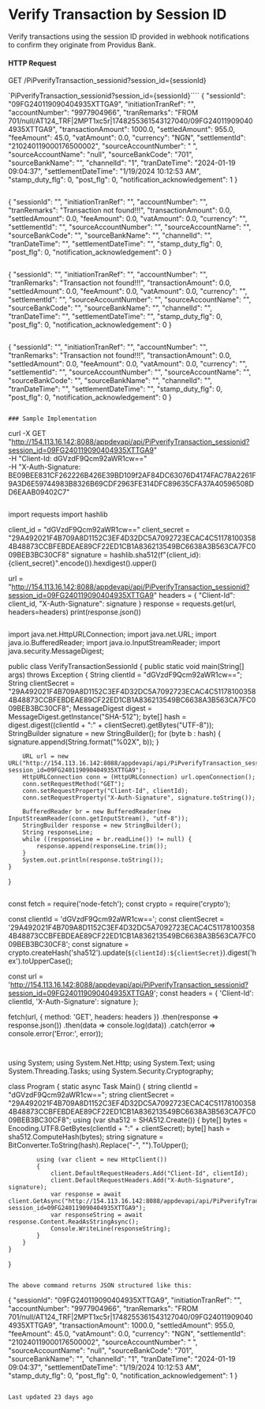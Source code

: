 # Verify Transaction by Session ID

Verify transactions using the session ID provided in webhook notifications to confirm they originate from Providus Bank.

#### HTTP Request

GET /PiPverifyTransaction_sessionid?session_id={sessionId}

`PiPverifyTransaction_sessionid?session_id={sessionId}````
{
  "sessionId": "09FG240119090404935XTTGA9",
  "initiationTranRef": "",
  "accountNumber": "9977904966",
  "tranRemarks": "FROM 701/null/AT124_TRF|2MPT1xc5r|1748255361543127040/09FG240119090404935XTTGA9",
  "transactionAmount": 1000.0,
  "settledAmount": 955.0,
  "feeAmount": 45.0,
  "vatAmount": 0.0,
  "currency": "NGN",
  "settlementId": "210240119000176500002",
  "sourceAccountNumber": " ",
  "sourceAccountName": "null",
  "sourceBankCode": "701",
  "sourceBankName": "",
  "channelId": "1",
  "tranDateTime": "2024-01-19 09:04:37",
  "settlementDateTime": "1/19/2024 10:12:53 AM",
  "stamp_duty_flg": 0,
  "post_flg": 0,
  "notification_acknowledgement": 1
}
```

```
{
  "sessionId": "",
  "initiationTranRef": "",
  "accountNumber": "",
  "tranRemarks": "Transaction not found!!!",
  "transactionAmount": 0.0,
  "settledAmount": 0.0,
  "feeAmount": 0.0,
  "vatAmount": 0.0,
  "currency": "",
  "settlementId": "",
  "sourceAccountNumber": "",
  "sourceAccountName": "",
  "sourceBankCode": "",
  "sourceBankName": "",
  "channelId": "",
  "tranDateTime": "",
  "settlementDateTime": "",
  "stamp_duty_flg": 0,
  "post_flg": 0,
  "notification_acknowledgement": 0
}
```

```
{
  "sessionId": "",
  "initiationTranRef": "",
  "accountNumber": "",
  "tranRemarks": "Transaction not found!!!",
  "transactionAmount": 0.0,
  "settledAmount": 0.0,
  "feeAmount": 0.0,
  "vatAmount": 0.0,
  "currency": "",
  "settlementId": "",
  "sourceAccountNumber": "",
  "sourceAccountName": "",
  "sourceBankCode": "",
  "sourceBankName": "",
  "channelId": "",
  "tranDateTime": "",
  "settlementDateTime": "",
  "stamp_duty_flg": 0,
  "post_flg": 0,
  "notification_acknowledgement": 0
}
```

```
{
  "sessionId": "",
  "initiationTranRef": "",
  "accountNumber": "",
  "tranRemarks": "Transaction not found!!!",
  "transactionAmount": 0.0,
  "settledAmount": 0.0,
  "feeAmount": 0.0,
  "vatAmount": 0.0,
  "currency": "",
  "settlementId": "",
  "sourceAccountNumber": "",
  "sourceAccountName": "",
  "sourceBankCode": "",
  "sourceBankName": "",
  "channelId": "",
  "tranDateTime": "",
  "settlementDateTime": "",
  "stamp_duty_flg": 0,
  "post_flg": 0,
  "notification_acknowledgement": 0
}
```

### Sample Implementation

```
curl -X GET "http://154.113.16.142:8088/appdevapi/api/PiPverifyTransaction_sessionid?session_id=09FG240119090404935XTTGA9" \
-H "Client-Id: dGVzdF9Qcm92aWR1cw==" \
-H "X-Auth-Signature: BE09BEE831CF262226B426E39BD109f2AF84DC63076D4174FAC78A2261F9A3D6E59744983B8326B69CDF2963FE314DFC89635CFA37A40596508DD6EAAB09402C7"
```

```
import requests
import hashlib

client_id = "dGVzdF9Qcm92aWR1cw=="
client_secret = "29A492021F4B709A8D1152C3EF4D32DC5A7092723ECAC4C511781003584B48873CCBFEBDEAE89CF22ED1CB1A836213549BC6638A3B563CA7FC009BEB3BC30CF8"
signature = hashlib.sha512(f"{client_id}:{client_secret}".encode()).hexdigest().upper()

url = "http://154.113.16.142:8088/appdevapi/api/PiPverifyTransaction_sessionid?session_id=09FG240119090404935XTTGA9"
headers = {
    "Client-Id": client_id,
    "X-Auth-Signature": signature
}
response = requests.get(url, headers=headers)
print(response.json())
```

```
import java.net.HttpURLConnection;
import java.net.URL;
import java.io.BufferedReader;
import java.io.InputStreamReader;
import java.security.MessageDigest;

public class VerifyTransactionSessionId {
    public static void main(String[] args) throws Exception {
        String clientId = "dGVzdF9Qcm92aWR1cw==";
        String clientSecret = "29A492021F4B709A8D1152C3EF4D32DC5A7092723ECAC4C511781003584B48873CCBFEBDEAE89CF22ED1CB1A836213549BC6638A3B563CA7FC009BEB3BC30CF8";
        MessageDigest digest = MessageDigest.getInstance("SHA-512");
        byte[] hash = digest.digest((clientId + ":" + clientSecret).getBytes("UTF-8"));
        StringBuilder signature = new StringBuilder();
        for (byte b : hash) {
            signature.append(String.format("%02X", b));
        }

        URL url = new URL("http://154.113.16.142:8088/appdevapi/api/PiPverifyTransaction_sessionid?session_id=09FG240119090404935XTTGA9");
        HttpURLConnection conn = (HttpURLConnection) url.openConnection();
        conn.setRequestMethod("GET");
        conn.setRequestProperty("Client-Id", clientId);
        conn.setRequestProperty("X-Auth-Signature", signature.toString());

        BufferedReader br = new BufferedReader(new InputStreamReader(conn.getInputStream(), "utf-8"));
        StringBuilder response = new StringBuilder();
        String responseLine;
        while ((responseLine = br.readLine()) != null) {
            response.append(responseLine.trim());
        }
        System.out.println(response.toString());
    }
}
```

```
const fetch = require('node-fetch');
const crypto = require('crypto');

const clientId = 'dGVzdF9Qcm92aWR1cw==';
const clientSecret = '29A492021F4B709A8D1152C3EF4D32DC5A7092723ECAC4C511781003584B48873CCBFEBDEAE89CF22ED1CB1A836213549BC6638A3B563CA7FC009BEB3BC30CF8';
const signature = crypto.createHash('sha512').update(`${clientId}:${clientSecret}`).digest('hex').toUpperCase();

const url = 'http://154.113.16.142:8088/appdevapi/api/PiPverifyTransaction_sessionid?session_id=09FG240119090404935XTTGA9';
const headers = {
    'Client-Id': clientId,
    'X-Auth-Signature': signature
};

fetch(url, {
    method: 'GET',
    headers: headers
})
.then(response => response.json())
.then(data => console.log(data))
.catch(error => console.error('Error:', error));
```

```
<?php
$clientId = "dGVzdF9Qcm92aWR1cw==";
$clientSecret = "29A492021F4B709A8D1152C3EF4D32DC5A7092723ECAC4C511781003584B48873CCBFEBDEAE89CF22ED1CB1A836213549BC6638A3B563CA7FC009BEB3BC30CF8";
$signature = strtoupper(hash('sha512', $clientId . ':' . $clientSecret));

$url = "http://154.113.16.142:8088/appdevapi/api/PiPverifyTransaction_sessionid?session_id=09FG240119090404935XTTGA9";
$headers = [
    "Client-Id: $clientId",
    "X-Auth-Signature: $signature"
];

$ch = curl_init($url);
curl_setopt($ch, CURLOPT_HTTPHEADER, $headers);
curl_setopt($ch, CURLOPT_RETURNTRANSFER, true);
$response = curl_exec($ch);
curl_close($ch);
echo $response;
?>
```

```
using System;
using System.Net.Http;
using System.Text;
using System.Threading.Tasks;
using System.Security.Cryptography;

class Program
{
    static async Task Main()
    {
        string clientId = "dGVzdF9Qcm92aWR1cw==";
        string clientSecret = "29A492021F4B709A8D1152C3EF4D32DC5A7092723ECAC4C511781003584B48873CCBFEBDEAE89CF22ED1CB1A836213549BC6638A3B563CA7FC009BEB3BC30CF8";
        using (var sha512 = SHA512.Create())
        {
            byte[] bytes = Encoding.UTF8.GetBytes(clientId + ":" + clientSecret);
            byte[] hash = sha512.ComputeHash(bytes);
            string signature = BitConverter.ToString(hash).Replace("-", "").ToUpper();

            using (var client = new HttpClient())
            {
                client.DefaultRequestHeaders.Add("Client-Id", clientId);
                client.DefaultRequestHeaders.Add("X-Auth-Signature", signature);
                var response = await client.GetAsync("http://154.113.16.142:8088/appdevapi/api/PiPverifyTransaction_sessionid?session_id=09FG240119090404935XTTGA9");
                var responseString = await response.Content.ReadAsStringAsync();
                Console.WriteLine(responseString);
            }
        }
    }
}
```

The above command returns JSON structured like this:

```
{
  "sessionId": "09FG240119090404935XTTGA9",
  "initiationTranRef": "",
  "accountNumber": "9977904966",
  "tranRemarks": "FROM 701/null/AT124_TRF|2MPT1xc5r|1748255361543127040/09FG240119090404935XTTGA9",
  "transactionAmount": 1000.0,
  "settledAmount": 955.0,
  "feeAmount": 45.0,
  "vatAmount": 0.0,
  "currency": "NGN",
  "settlementId": "210240119000176500002",
  "sourceAccountNumber": " ",
  "sourceAccountName": "null",
  "sourceBankCode": "701",
  "sourceBankName": "",
  "channelId": "1",
  "tranDateTime": "2024-01-19 09:04:37",
  "settlementDateTime": "1/19/2024 10:12:53 AM",
  "stamp_duty_flg": 0,
  "post_flg": 0,
  "notification_acknowledgement": 1
}
```

Last updated 23 days ago